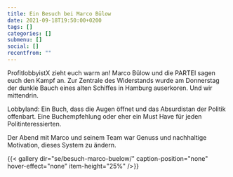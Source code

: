 ```yaml
---
title: Ein Besuch bei Marco Bülow
date: 2021-09-18T19:50:00+0200
tags: []
categories: []
submenu: []
social: []
recentfrom: ""
---
```

ProfitlobbyistX zieht euch warm an! Marco Bülow und die PARTEI sagen euch den Kampf an. Zur Zentrale des Widerstands wurde am Donnerstag der dunkle Bauch eines alten Schiffes in Hamburg auserkoren. Und wir mittendrin. 

Lobbyland: Ein Buch, dass die Augen öffnet und das Absurdistan der Politik offenbart. Eine Buchempfehlung oder eher ein Must Have für jeden Politinteressierten.

Der Abend mit Marco und seinem Team war Genuss und nachhaltige Motivation, dieses System zu ändern.

{{< gallery dir="se/besuch-marco-buelow/" caption-position="none" hover-effect="none" item-height="25%" />}}
